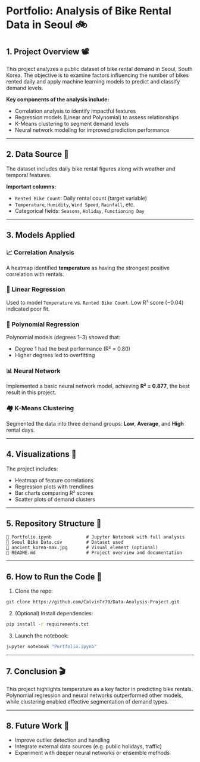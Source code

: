 # Portfolio: Analysis of Bike Rental Data in Seoul 🚲

## 1. Project Overview 📽️  
This project analyzes a public dataset of bike rental demand in Seoul, South Korea. The objective is to examine factors influencing the number of bikes rented daily and apply machine learning models to predict and classify demand levels.

**Key components of the analysis include:**
- Correlation analysis to identify impactful features  
- Regression models (Linear and Polynomial) to assess relationships  
- K-Means clustering to segment demand levels  
- Neural network modeling for improved prediction performance  

---

## 2. Data Source 💽  
The dataset includes daily bike rental figures along with weather and temporal features.

**Important columns:**
- `Rented Bike Count`: Daily rental count (target variable)  
- `Temperature`, `Humidity`, `Wind Speed`, `Rainfall`, etc.  
- Categorical fields: `Seasons`, `Holiday`, `Functioning Day`  

---

## 3. Models Applied  

### 📈 Correlation Analysis  
A heatmap identified **temperature** as having the strongest positive correlation with rentals.

### 🔹 Linear Regression  
Used to model `Temperature` vs. `Rented Bike Count`. Low R² score (−0.04) indicated poor fit.

### 🔹 Polynomial Regression  
Polynomial models (degrees 1–3) showed that:  
- Degree 1 had the best performance (R² = 0.80)  
- Higher degrees led to overfitting  

### 📊 Neural Network  
Implemented a basic neural network model, achieving **R² = 0.877**, the best result in this project.

### 🏘️ K-Means Clustering  
Segmented the data into three demand groups: **Low**, **Average**, and **High** rental days.

---

## 4. Visualizations 🎨  
The project includes:
- Heatmap of feature correlations  
- Regression plots with trendlines  
- Bar charts comparing R² scores  
- Scatter plots of demand clusters  

---

## 5. Repository Structure 📂  
```
📄 Portfolio.ipynb             # Jupyter Notebook with full analysis  
📄 Seoul Bike Data.csv         # Dataset used  
📄 ancient_korea-max.jpg       # Visual element (optional)  
📄 README.md                   # Project overview and documentation  
```

---

## 6. How to Run the Code 🏃  
1. Clone the repo:
```bash
git clone https://github.com/CalvinTr79/Data-Analysis-Project.git
```

2. (Optional) Install dependencies:
```bash
pip install -r requirements.txt
```

3. Launch the notebook:
```bash
jupyter notebook "Portfolio.ipynb"
```

---

## 7. Conclusion 🎬  
This project highlights temperature as a key factor in predicting bike rentals. Polynomial regression and neural networks outperformed other models, while clustering enabled effective segmentation of demand types.

---

## 8. Future Work 🚀  
- Improve outlier detection and handling  
- Integrate external data sources (e.g. public holidays, traffic)  
- Experiment with deeper neural networks or ensemble methods  
